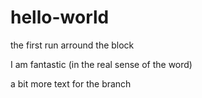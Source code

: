 # hello-world
the first run arround the block

I am fantastic (in the real sense of the word)

a bit more text for the branch

